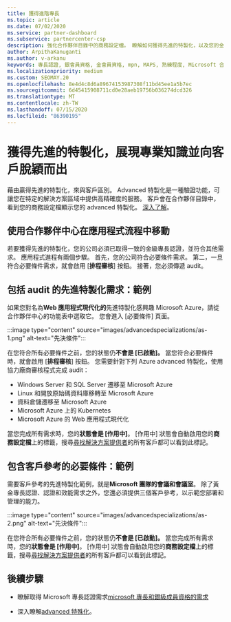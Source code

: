 ```yaml
---
title: 獲得進階專長
ms.topic: article
ms.date: 07/02/2020
ms.service: partner-dashboard
ms.subservice: partnercenter-csp
description: 強化合作夥伴目錄中的商務設定檔。 瞭解如何獲得先進的特製化，以及您的金級/銀級專長認證。
author: ArpithaKanuganti
ms.author: v-arkanu
keywords: 專長認證, 銀會員資格, 金會員資格, mpn, MAPS, 熟練程度, Microsoft 合作夥伴網路, 網路會員資格, 進階專長
ms.localizationpriority: medium
ms.custom: SEOMAY.20
ms.openlocfilehash: 8e4d4c8d6a89674153987308f11bd45ee1a5b7ec
ms.sourcegitcommit: 6d45415908711cd0e28aeb19756b036274dcd326
ms.translationtype: MT
ms.contentlocale: zh-TW
ms.lasthandoff: 07/15/2020
ms.locfileid: "86390195"
---
```

# <a name="earn-an-advanced-specialization-to-showcase-expertise-and-stand-out-to-customers"></a>獲得先進的特製化，展現專業知識並向客戶脫穎而出 

藉由贏得先進的特製化，來與客戶區別。 Advanced 特製化是一種驗證功能，可讓您在特定的解決方案區域中提供高精確度的服務。 客戶會在合作夥伴目錄中，看到您的商務設定檔顯示您的 advanced 特製化。 [深入了解](https://partner.microsoft.com/membership/advanced-specialization)。

## <a name="use-partner-center-to-move-through-the-application-process"></a>使用合作夥伴中心在應用程式流程中移動

若要獲得先進的特製化，您的公司必須已取得一致的金級專長認證，並符合其他需求。 應用程式進程有兩個步驟。 首先，您的公司符合必要條件需求。 第二，一旦符合必要條件需求，就會啟用 [**排程審核**] 按鈕。 接著，您必須傳遞 audit。 

## <a name="advanced-specialization-requirements-that-include-an-audit-an-example"></a>包括 audit 的先進特製化需求：範例

如果您對名為**Web 應用程式現代化的**先進特製化感興趣 Microsoft Azure，請從合作夥伴中心的功能表中選取它。 您會進入 [必要條件] 頁面。

:::image type="content" source="images/advancedspecializations/as-1.png" alt-text="先決條件":::


在您符合所有必要條件之前，您的狀態仍**不會是 [已啟動]。** 當您符合必要條件時，就會啟用 [**排程審核**] 按鈕。 您需要針對下列 Azure advanced 特製化，使用協力廠商審核程式完成 audit：
 
- Windows Server 和 SQL Server 遷移至 Microsoft Azure
- Linux 和開放原始碼資料庫移轉至 Microsoft Azure
- 資料倉儲遷移至 Microsoft Azure
- Microsoft Azure 上的 Kubernetes
- Microsoft Azure 的 Web 應用程式現代化


當您完成所有需求時，您的**狀態會是 [作用中]**。 [作用中] 狀態會自動啟用您的**商務設定檔**上的標籤，搜尋[尋找解決方案提供者](https://www.microsoft.com/solution-providers/home)的所有客戶都可以看到此標記。

## <a name="prerequisites-that-include-customer-references-an-example"></a>包含客戶參考的必要條件：範例

需要客戶參考的先進特製化範例，就是**Microsoft 團隊的會議和會議室**。 除了黃金專長認證、認證和效能需求之外，您還必須提供三個客戶參考，以示範您部署和管理的能力。

:::image type="content" source="images/advancedspecializations/as-2.png" alt-text="先決條件":::

在您符合所有必要條件之前，您的狀態仍**不會是 [已啟動]。** 當您完成所有需求時，您的**狀態會是 [作用中]**。 [作用中] 狀態會自動啟用您的**商務設定檔**上的標籤，搜尋[尋找解決方案提供者](https://www.microsoft.com/solution-providers/home)的所有客戶都可以看到此標記。

## <a name="next-steps"></a>後續步驟

- 瞭解取得 Microsoft 專長認證需求[microsoft 專長和銀級成員資格的需求](learn-about-competencies.md)

- 深入瞭解[advanced 特殊化](https://partner.microsoft.com/membership/advanced-specialization)。
